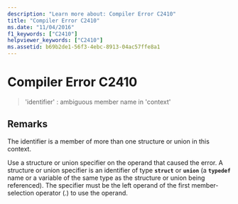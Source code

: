 ```yaml
---
description: "Learn more about: Compiler Error C2410"
title: "Compiler Error C2410"
ms.date: "11/04/2016"
f1_keywords: ["C2410"]
helpviewer_keywords: ["C2410"]
ms.assetid: b69b2de1-56f3-4ebc-8913-04ac57ffe8a1
---
```

# Compiler Error C2410

> 'identifier' : ambiguous member name in 'context'

## Remarks

The identifier is a member of more than one structure or union in this context.

Use a structure or union specifier on the operand that caused the error. A structure or union specifier is an identifier of type **`struct`** or **`union`** (a **`typedef`** name or a variable of the same type as the structure or union being referenced). The specifier must be the left operand of the first member-selection operator (.) to use the operand.
